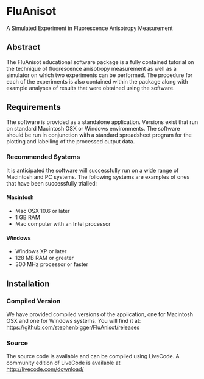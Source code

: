 FluAnisot
=========

A Simulated Experiment in Fluorescence Anisotropy Measurement

## Abstract

The FluAnisot educational software package is a fully contained tutorial on the technique of fluorescence anisotropy measurement as well as a simulator on which two experiments can be performed.  The procedure for each of the experiments is also contained within the package along with example analyses of results that were obtained using the software.

## Requirements
The software is provided as a standalone application.  Versions exist that run on standard Macintosh OSX or Windows environments. The software should be run in conjunction with a standard spreadsheet program for the plotting and labelling of the processed output data.

### Recommended Systems
It is anticipated the software will successfully run on a wide range of Macintosh and PC systems.  The following systems are examples of ones that have been successfully trialled:

#### Macintosh
* Mac OSX 10.6 or later
* 1 GB RAM
* Mac computer with an Intel processor 

#### Windows
* Windows XP or later
* 128 MB RAM or greater
* 300 MHz processor or faster

## Installation

### Compiled Version

We have provided compiled versions of the application, one for Macintosh OSX and one for Windows systems. You will find it at: https://github.com/stephenbigger/FluAnisot/releases

### Source

The source code is available and can be compiled using LiveCode. A community edition of LiveCode is available at http://livecode.com/download/
